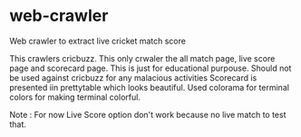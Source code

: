 # web-crawler
Web crawler to extract live cricket match score


This crawlers cricbuzz. This only crwaler the all match page, live score page and scorecard page. 
This is just for educational purpouse. Should not be used against cricbuzz for any malacious activities
Scorecard is presented iin prettytable which looks beautiful.
Used colorama for terminal colors for making terminal colorful.

Note : For now Live Score option don't work because no live match to test that.
